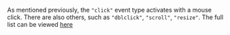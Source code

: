 As mentioned previously, the `"click"` event type activates with a mouse click. There are also others, such as `"dblclick"`, `"scroll"`, `"resize"`. The full list can be viewed [here](https://developer.mozilla.org/en-US/docs/Web/Events)